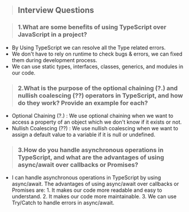 >## Interview Questions

>### 1.What are some benefits of using TypeScript over JavaScript in a project?
+ By Using TypeScript we can resolve all the Type related errors.
+ We don't have to rely on runtime to check bugs & errors, we can fixed them during development process.
+ We can use static types, interfaces, classes, generics, and modules in our code.

>### 2.What is the purpose of the optional chaining (?.) and nullish coalescing (??) operators in TypeScript, and how do they work? Provide an example for each?
+ Optional Chaining (?.) : We use optional chaining when we want to access a property of an object which we don't know if it exists or not.
+ Nullish Coalescing (??) : We use nullish coalescing when we want to assign a default value to a variable if it is null or undefined.

>### 3.How do you handle asynchronous operations in TypeScript, and what are the advantages of using async/await over callbacks or Promises?
+ I can handle asynchronous operations in TypeScript by using async/await. The advantages of using async/await over callbacks or Promises are: 1. It makes our code more readable and easy to understand. 2. It makes our code more maintainable. 3. We can use Try/Catch to handle errors in async/await.

